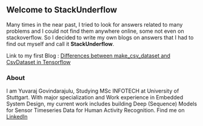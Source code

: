 ## Welcome to StackUnderflow

Many times in the near past, I tried to look for answers related to many problems and I could not find them anywhere online, some not even on stackoverflow. So I decided to write my own blogs on answers that I had to find out myself and call it __StackUnderflow__.

Link to my first Blog :
[Differences between make_csv_dataset and CsvDataset in Tensorflow](docs/csvDataset.md)

### About
I am Yuvaraj Govindarajulu, Studying MSc INFOTECH at University of Stuttgart.
With major specialization and Work experience in Embedded System Design, my current work includes building Deep (Sequence) Models for Sensor Timeseries Data for Human Activity Recognition.
Find me on [LinkedIn](https://de.linkedin.com/in/yuvaraj-govindarajulu)


